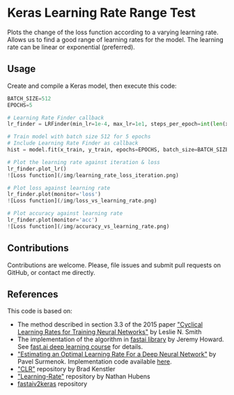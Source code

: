 # Keras Learning Rate Range Test
Plots the change of the loss function according to a varying learning rate. Allows us to find a good range of learning rates for the model. The learning rate can be linear or exponential (preferred).

## Usage
Create and compile a Keras model, then execute this code:

```python
BATCH_SIZE=512
EPOCHS=5

# Learning Rate Finder callback
lr_finder = LRFinder(min_lr=1e-4, max_lr=1e1, steps_per_epoch=int(len(x_train)/BATCH_SIZE), epochs=EPOCHS)

# Train model with batch size 512 for 5 epochs
# Include Learning Rate Finder as callback
hist = model.fit(x_train, y_train, epochs=EPOCHS, batch_size=BATCH_SIZE, callbacks=[lr_finder])
```

```python
# Plot the learning rate against iteration & loss
lr_finder.plot_lr()
![Loss function](/img/learning_rate_loss_iteration.png)

# Plot loss against learning rate
lr_finder.plot(monitor='loss')
![Loss function](/img/loss_vs_learning_rate.png)

# Plot accuracy against learning rate
lr_finder.plot(monitor='acc')
![Loss function](/img/accuracy_vs_learning_rate.png)

```

## Contributions
Contributions are welcome. Please, file issues and submit pull requests on GitHub, or contact me directly.

## References
This code is based on:
- The method described in section 3.3 of the 2015 paper ["Cyclical Learning Rates for Training Neural Networks"](https://arxiv.org/abs/1506.01186) by Leslie N. Smith
- The implementation of the algorithm in [fastai library](https://github.com/fastai/fastai) by Jeremy Howard. See [fast.ai deep learning course](http://course.fast.ai/) for details.
- ["Estimating an Optimal Learning Rate For a Deep Neural Network"](https://towardsdatascience.com/estimating-optimal-learning-rate-for-a-deep-neural-network-ce32f2556ce0) by Pavel Surmenok. Implementation code available [here](https://github.com/surmenok/keras_lr_finder).
- ["CLR"](https://github.com/bckenstler/CLR) repository by Brad Kenstler
- ["Learning-Rate"](https://github.com/nathanhubens/Learning-Rate) repository by Nathan Hubens
- [fastaiv2keras](https://github.com/metachi/fastaiv2keras) repository
